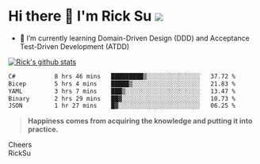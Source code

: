 # Hi there 👋 I'm Rick Su ![](https://komarev.com/ghpvc/?username=ricksu978)
<!--
**ricksu978/ricksu978** is a ✨ _special_ ✨ repository because its `README.md` (this file) appears on your GitHub profile.

Here are some ideas to get you started:

- 🔭 I’m currently working on ...
-->
- 🌱 I’m currently learning Domain-Driven Design (DDD) and Acceptance Test-Driven Development (ATDD)
<!--
- 👯 I’m looking to collaborate on ...
- 🤔 I’m looking for help with ...
- 💬 Ask me about ...
- 📫 How to reach me: ...
- 😄 Pronouns: ...
- ⚡ Fun fact: ...
-->
[![Rick's github stats](https://github-readme-stats.vercel.app/api?username=ricksu978&theme=dark)](https://github.com/ricksu978/ricksu978)

<!--START_SECTION:waka-->

```txt
C#           8 hrs 46 mins   █████████▒░░░░░░░░░░░░░░░   37.72 %
Bicep        5 hrs 4 mins    █████▒░░░░░░░░░░░░░░░░░░░   21.83 %
YAML         3 hrs 7 mins    ███▒░░░░░░░░░░░░░░░░░░░░░   13.47 %
Binary       2 hrs 29 mins   ██▓░░░░░░░░░░░░░░░░░░░░░░   10.73 %
JSON         1 hr 27 mins    █▓░░░░░░░░░░░░░░░░░░░░░░░   06.25 %
```

<!--END_SECTION:waka-->

> **Happiness comes from acquiring the knowledge and putting it into practice.**

Cheers  
RickSu 
